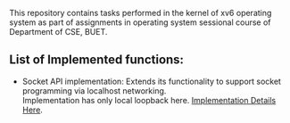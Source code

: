 This repository contains tasks performed in the 
kernel of xv6 operating system as part of assignments in operating system sessional course of Department of CSE, BUET.  

List of Implemented functions: 
 - 
 - Socket API implementation:
    Extends its functionality to support socket programming via localhost networking.  
    Implementation has only local loopback here. [Implementation Details Here](https://github.com/Subangkar/xv6-Socket-API-Local-Loopback-Implementation).
    

